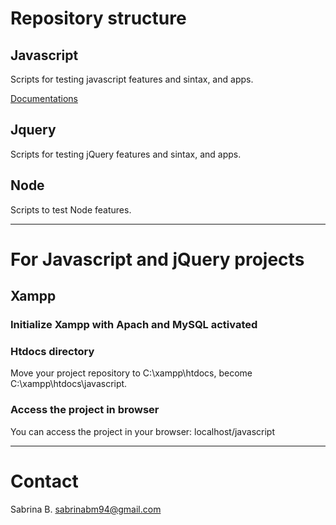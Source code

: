 # Repository structure

## Javascript

Scripts for testing javascript features and sintax, and apps.

[Documentations](https://github.com/sabrinabm94/javascript/wiki)

## Jquery

Scripts for testing jQuery features and sintax, and apps.

## Node

Scripts to test Node features.

---

# For Javascript and jQuery projects

## Xampp

### Initialize Xampp with Apach and MySQL activated

### Htdocs directory

Move your project repository to C:\xampp\htdocs, become C:\xampp\htdocs\javascript.

### Access the project in browser

You can access the project in your browser: localhost/javascript

---

# Contact

Sabrina B.
sabrinabm94@gmail.com

